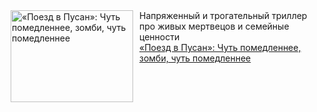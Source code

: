 <!--2025-02-03 10:15:24-->
<div class="yb">
  <div class="rss smaller1 kino_kino"><a href="https://www.kino-teatr.ru/kino/art/tv/4559/" title="«Поезд в Пусан»: Чуть помедленнее, зомби, чуть помедленнее"><img src="https://www.kino-teatr.ru/art/9/5/4559/poster.jpg" width="196" height="147" align="left" hspace="5" style="margin: 0px 10px 0px 5px" alt="«Поезд в Пусан»: Чуть помедленнее, зомби, чуть помедленнее"/></a>Напряженный и трогательный триллер про живых мертвецов и семейные ценности <br><a class="light" href="https://www.kino-teatr.ru/kino/art/tv/4559/">«Поезд в Пусан»: Чуть помедленнее, зомби, чуть помедленнее</a></div>
</div>
